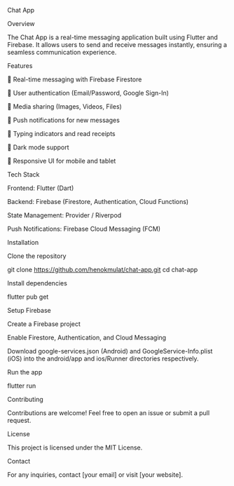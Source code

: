 Chat App

Overview

The Chat App is a real-time messaging application built using Flutter and Firebase. It allows users to send and receive messages instantly, ensuring a seamless communication experience.

Features

🔹 Real-time messaging with Firebase Firestore

🔹 User authentication (Email/Password, Google Sign-In)

🔹 Media sharing (Images, Videos, Files)

🔹 Push notifications for new messages

🔹 Typing indicators and read receipts

🔹 Dark mode support

🔹 Responsive UI for mobile and tablet

Tech Stack

Frontend: Flutter (Dart)

Backend: Firebase (Firestore, Authentication, Cloud Functions)

State Management: Provider / Riverpod

Push Notifications: Firebase Cloud Messaging (FCM)

Installation

Clone the repository

git clone https://github.com/henokmulat/chat-app.git
cd chat-app

Install dependencies

flutter pub get

Setup Firebase

Create a Firebase project

Enable Firestore, Authentication, and Cloud Messaging

Download google-services.json (Android) and GoogleService-Info.plist (iOS) into the android/app and ios/Runner directories respectively.

Run the app

flutter run


Contributing

Contributions are welcome! Feel free to open an issue or submit a pull request.

License

This project is licensed under the MIT License.

Contact

For any inquiries, contact [your email] or visit [your website].

